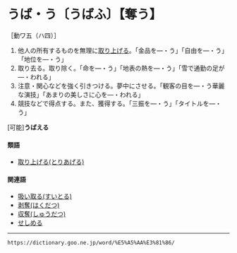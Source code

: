 # うば・う〔うばふ〕【奪う】

［動ワ五（ハ四）］
1. 他人の所有するものを無理に[取り上げる](とりあげる（取り上げる）)。「金品を―・う」「自由を―・う」「地位を―・う」
2. 取り去る。取り除く。「命を―・う」「地表の熱を―・う」「雪で通勤の足が―・われる」
3. 注意・関心などを強く引きつける。夢中にさせる。「観客の目を―・う華麗な演技」「あまりの美しさに心を―・われる」
4. 競技などで得点する。また、獲得する。「三振を―・う」「タイトルを―・う」
    

\[可能\]**うばえる**

#### 類語

-   [取り上げる(とりあげる)](https://dictionary.goo.ne.jp/word/%E5%8F%96%E4%B8%8A%E3%81%92%E3%82%8B/#jn-160971)

#### 関連語

-   [吸い取る(すいとる)](https://dictionary.goo.ne.jp/word/%E5%90%B8%E5%8F%96%E3%82%8B/#jn-116721)
-   [剥奪(はくだつ)](https://dictionary.goo.ne.jp/word/%E3%81%AF%E3%81%8F%E3%81%A0%E3%81%A4/#jn-175279)
-   [収奪(しゅうだつ)](https://dictionary.goo.ne.jp/word/%E5%8F%8E%E5%A5%AA/#jn-104146)
-   [せしめる](https://dictionary.goo.ne.jp/word/%E3%81%9B%E3%81%97%E3%82%81%E3%82%8B/#jn-124017)

---
`https://dictionary.goo.ne.jp/word/%E5%A5%AA%E3%81%86/`